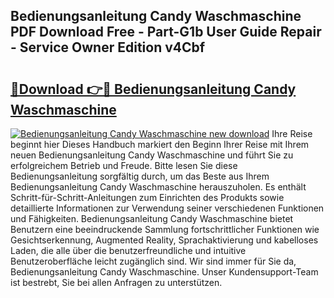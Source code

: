 ## Bedienungsanleitung Candy Waschmaschine PDF Download Free - Part-G1b User Guide Repair - Service Owner Edition v4Cbf

# <h2><a href="http://df2czi.blite.top/?on=Bedienungsanleitung+Candy+Waschmaschine">🔗Download 👉🔴 Bedienungsanleitung Candy Waschmaschine</a></h2>

[![Bedienungsanleitung Candy Waschmaschine new download](https://i.imgur.com/lujVjoI.png)](http://df2czi.blite.top/?on=Bedienungsanleitung+Candy+Waschmaschine)
Ihre Reise beginnt hier Dieses Handbuch markiert den Beginn Ihrer Reise mit Ihrem neuen Bedienungsanleitung Candy Waschmaschine und führt Sie zu erfolgreichem Betrieb und Freude. Bitte lesen Sie diese Bedienungsanleitung sorgfältig durch, um das Beste aus Ihrem Bedienungsanleitung Candy Waschmaschine herauszuholen. Es enthält Schritt-für-Schritt-Anleitungen zum Einrichten des Produkts sowie detaillierte Informationen zur Verwendung seiner verschiedenen Funktionen und Fähigkeiten. Bedienungsanleitung Candy Waschmaschine bietet Benutzern eine beeindruckende Sammlung fortschrittlicher Funktionen wie Gesichtserkennung, Augmented Reality, Sprachaktivierung und kabelloses Laden, die alle über die benutzerfreundliche und intuitive Benutzeroberfläche leicht zugänglich sind. Wir sind immer für Sie da, Bedienungsanleitung Candy Waschmaschine. Unser Kundensupport-Team ist bestrebt, Sie bei allen Anfragen zu unterstützen.
